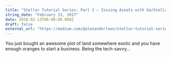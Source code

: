 ```yaml
---
title: "Stellar Tutorial Series: Part 2 — Issuing Assets with Go/Stellar"
string_date: "February 13, 2017"
date: 2018-02-13T06:00:00.000Z
draft: false
external_url: "https://medium.com/@alexanderleon/stellar-tutorial-series-part-2-issuing-assets-with-go-stellar-fd2802d5a293"
---
```


You just bought an awesome plot of land somewhere exotic and you have enough oranges to start a business. Being the tech-savvy...
